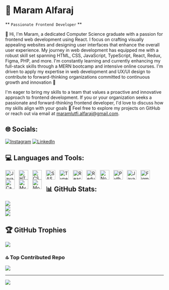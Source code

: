# 💫 Maram Alfaraj

** `Passionate Frontend Developer` **

👋 Hi, I'm Maram, a dedicated Computer Science graduate with a passion for frontend web development using React. I focus on crafting visually appealing websites and designing user interfaces that enhance the overall user experience. My journey in web development has equipped me with a robust skill set spanning HTML, CSS, JavaScript, TypeScript, React, Redux, Figma, PHP, and more. I'm constantly learning and currently enhancing my full-stack skills through a MERN bootcamp and intensive online courses. I'm driven to apply my expertise in web development and UX/UI design to contribute to forward-thinking organizations committed to continuous growth and innovation 🤩

I'm eager to bring my skills to a team that values a proactive and innovative approach to frontend development. If you or your organization seeks a passionate and forward-thinking frontend developer, I'd love to discuss how my skills align with your goals 🤝 Feel free to explore my projects on GitHub or reach out via email at maramlutfi.alfaraj@gmail.com.



## 🌐 Socials:
[![Instagram](https://img.shields.io/badge/Instagram-%23E4405F.svg?logo=Instagram&logoColor=white)](https://instagram.com/https://instagram.com/m.l.a_2023) [![LinkedIn](https://img.shields.io/badge/LinkedIn-%230077B5.svg?logo=linkedin&logoColor=white)](https://linkedin.com/in/https://www.linkedin.com/in/maram-alfaraj/) 

## 💻 Languages and Tools:

<img align="left" alt="Javascript" width="30px" style="padding-right:10px;" src="https://cdn.jsdelivr.net/gh/devicons/devicon/icons/javascript/javascript-original.svg" />
 
<img align="left" alt="HTML" width="30px" style="padding-right:10px;" src="https://cdn.jsdelivr.net/gh/devicons/devicon/icons/html5/html5-original.svg" />

<img align="left" alt="CSS" width="30px" style="padding-right:10px;" src="https://cdn.jsdelivr.net/gh/devicons/devicon/icons/css3/css3-original.svg" />

<img align="left" alt="SASS" width="30px" style="padding-right:10px;" src="https://cdn.jsdelivr.net/gh/devicons/devicon/icons/sass/sass-original.svg" />          

<img align="left" alt="Typescript" width="30px" style="padding-right:10px;" src="https://cdn.jsdelivr.net/gh/devicons/devicon/icons/typescript/typescript-original.svg" />

<img align="left" alt="ReactJS" width="30px" style="padding-right:10px;"  src="https://cdn.jsdelivr.net/gh/devicons/devicon/icons/react/react-original.svg" />       

<img align="left" alt="Redux" width="30px" style="padding-right:10px;"   src="https://cdn.jsdelivr.net/gh/devicons/devicon/icons/redux/redux-original.svg" />

<img align="left" alt="NodeJS" width="30px" style="padding-right:10px;"    src="https://cdn.jsdelivr.net/gh/devicons/devicon/icons/nodejs/nodejs-original.svg" />

<img align="left" alt="Python" width="30px" style="padding-right:10px;"     src="https://cdn.jsdelivr.net/gh/devicons/devicon/icons/python/python-original.svg" />  

<img align="left" alt="Java" width="30px" style="padding-right:10px;"      src="https://cdn.jsdelivr.net/gh/devicons/devicon/icons/java/java-original.svg" />
          
<img align="left" alt="Figma" width="30px" style="padding-right:10px;"    src="https://cdn.jsdelivr.net/gh/devicons/devicon/icons/figma/figma-original.svg" />

<img align="left" alt="Canva" width="30px" style="padding-right:10px;"     src="https://cdn.jsdelivr.net/gh/devicons/devicon/icons/canva/canva-original.svg" />

<img align="left" alt="MySQL" width="30px" style="padding-right:10px;"      src="https://cdn.jsdelivr.net/gh/devicons/devicon/icons/mysql/mysql-original.svg" />

<img align="left" alt="MongoDB" width="30px" style="padding-right:10px;"       src="https://cdn.jsdelivr.net/gh/devicons/devicon/icons/mongodb/mongodb-original.svg" />
          
<br/>
                
## 📊 GitHub Stats:
![](https://github-readme-stats.vercel.app/api?username=MaramLA&theme=nightowl&hide_border=true&include_all_commits=true&count_private=false)<br/>
![](https://github-readme-streak-stats.herokuapp.com/?user=MaramLA&theme=nightowl&hide_border=true)<br/>
![](https://github-readme-stats.vercel.app/api/top-langs/?username=MaramLA&theme=nightowl&hide_border=true&include_all_commits=true&count_private=false&layout=compact)

## 🏆 GitHub Trophies
![](https://github-profile-trophy.vercel.app/?username=MaramLA&theme=discord&no-frame=true&no-bg=true&margin-w=4)

### 🔝 Top Contributed Repo
![](https://github-contributor-stats.vercel.app/api?username=MaramLA&limit=5&theme=apprentice&combine_all_yearly_contributions=true)

---
[![](https://visitcount.itsvg.in/api?id=MaramLA&icon=5&color=6)](https://visitcount.itsvg.in)

<!-- Proudly created with GPRM ( https://gprm.itsvg.in ) -->
